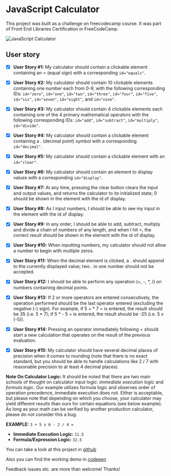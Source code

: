 # JavaScript Calculator  

This project was built as a challenge on freecodecamp course. It was part of Front End Libraries Certification in FreeCodeCamp.

![JavaScript Calculator](https://res.cloudinary.com/drpcjt13x/image/upload/v1603800149/Proyectos/Calculator/JavaScript_Calculator_hi39jw.png "JavaScript Calculator")


## User story

- [x] **User Story #1:** My calculator should contain a clickable element containing an = (equal sign) with a corresponding `id="equals"`.

- [x] **User Story #2:** My calculator should contain 10 clickable elements containing one number each from 0-9, with the following corresponding IDs: `id="zero"`, `id="one"`, `id="two"`, `id="three"`, `id="four"`, `id="five"`, `id="six"`, `id="seven"`, `id="eight"`, and `id="nine"`.

- [x] **User Story #3:** My calculator should contain 4 clickable elements each containing one of the 4 primary mathematical operators with the following corresponding IDs: `id="add"`, `id="subtract"`, `id="multiply"`, `id="divide"`.

- [x] **User Story #4:** My calculator should contain a clickable element containing a . (decimal point) symbol with a corresponding `id="decimal"`.

- [x] **User Story #5:** My calculator should contain a clickable element with an `id="clear"`.
 
- [x] **User Story #6:** My calculator should contain an element to display values with a corresponding `id="display"`.

- [x] **User Story #7:** At any time, pressing the clear button clears the input and output values, and returns the calculator to its initialized state; 0 should be shown in the element with the id of display.

- [x] **User Story #8:** As I input numbers, I should be able to see my input in the element with the id of display.

- [x] **User Story #9:** In any order, I should be able to add, subtract, multiply and divide a chain of numbers of any length, and when I hit =, the correct result should be shown in the element with the id of display.

- [x] **User Story #10:** When inputting numbers, my calculator should not allow a number to begin with multiple zeros.

- [x] **User Story #11:** When the decimal element is clicked, a . should append to the currently displayed value; two . in one number should not be accepted.

- [x] **User Story #12:** I should be able to perform any operation (+, -, *, /) on numbers containing decimal points.

- [x] **User Story #13:** If 2 or more operators are entered consecutively, the operation performed should be the last operator entered (excluding the negative (-) sign). For example, if 5 + * 7 = is entered, the result should be 35 (i.e. 5 * 7); if 5 * - 5 = is entered, the result should be -25 (i.e. 5 x (-5)).

- [x] **User Story #14:** Pressing an operator immediately following = should start a new calculation that operates on the result of the previous evaluation.

- [x] **User Story #15:** My calculator should have several decimal places of precision when it comes to rounding (note that there is no exact standard, but you should be able to handle calculations like 2 / 7 with reasonable precision to at least 4 decimal places).

**Note On Calculator Logic:** It should be noted that there are two main schools of thought on calculator input logic: *immediate execution logic* and *formula logic*. Our example utilizes formula logic and observes order of operation precedence, immediate execution does not. Either is acceptable, but please note that depending on which you choose, your calculator may yield different results than ours for certain equations (see below example). As long as your math can be verified by another production calculator, please do not consider this a bug.

**EXAMPLE:** `3 + 5 x 6 - 2 / 4 =`

- **Immediate Execution Logic:** `11.5`
- **Formula/Expression Logic:** `32.5`



You can take a look at this project in [github]()

Also you can find the working demo in [codepen](https://codepen.io/GuaciG/full/yLOPLpY)

Feedback issues etc. are more than welcome! Thanks!
